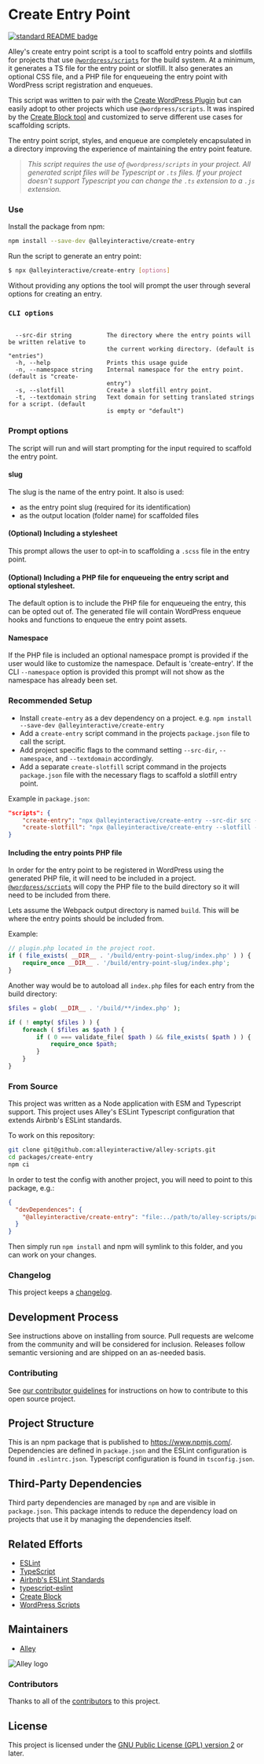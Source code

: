 # Create Entry Point

[![standard README badge](https://img.shields.io/badge/readme%20style-standard-brightgreen.svg?style=flat-square)](https://github.com/RichardLitt/standard-readme)

Alley's create entry point script is a tool to scaffold entry points and slotfills for projects that use [`@wordpress/scripts`](https://www.npmjs.com/package/@wordpress/scripts) for the build system. At a minimum, it generates a TS file for the entry point or slotfill. It also generates an optional CSS file, and a PHP file for enqueueing the entry point with WordPress script registration and enqueues.

This script was written to pair with the [Create WordPress Plugin](https://github.com/alleyinteractive/create-wordpress-plugin) but can easily adopt to other projects which use `@wordpress/scripts`. It was inspired by the [Create Block tool](https://www.npmjs.com/package/@wordpress/create-block) and customized to serve different use cases for scaffolding scripts.

The entry point script, styles, and enqueue are completely encapsulated in a directory improving the experience of maintaining the entry point feature.

> _This script requires the use of `@wordpress/scripts` in your project. All generated script files will be Typescript or `.ts` files. If your project doesn't support Typescript you can change the `.ts` extension to a `.js` extension._

### Use

Install the package from npm:

```sh
npm install --save-dev @alleyinteractive/create-entry
```

Run the script to generate an entry point:

```sh
$ npx @alleyinteractive/create-entry [options]
```
Without providing any options the tool will prompt the user through several options for creating an entry.

### `CLI options`

```

  --src-dir string          The directory where the entry points will be written relative to  
                            the current working directory. (default is "entries")             
  -h, --help                Prints this usage guide                                           
  -n, --namespace string    Internal namespace for the entry point. (default is "create-      
                            entry")                                                           
  -s, --slotfill            Create a slotfill entry point.
  -t, --textdomain string   Text domain for setting translated strings for a script. (default 
                            is empty or "default")    
```

### Prompt options
The script will run and will start prompting for the input required to scaffold the entry point.

#### slug
The slug is the name of the entry point. It also is used:
* as the entry point slug (required for its identification)
* as the output location (folder name) for scaffolded files

#### (Optional) Including a stylesheet
This prompt allows the user to opt-in to scaffolding a `.scss` file in the entry point.

#### (Optional) Including a PHP file for enqueueing the entry script and optional stylesheet.
The default option is to include the PHP file for enqueueing the entry, this can be opted out of. The generated file will contain WordPress enqueue hooks and functions to enqueue the entry point assets.

#### Namespace
If the PHP file is included an optional namespace prompt is provided if the user would like to customize the namespace. Default is 'create-entry'. If the CLI `--namespace` option is provided this prompt will not show as the namespace has already been set.

### Recommended Setup
* Install `create-entry` as a dev dependency on a project. e.g. `npm install --save-dev @alleyinteractive/create-entry`
* Add a `create-entry` script command in the projects `package.json` file to call the script.
* Add project specific flags to the command setting `--src-dir`, `--namespace`, and `--textdomain` accordingly.
* Add a separate `create-slotfill` script command in the projects `package.json` file with the necessary flags to scaffold a slotfill entry point.

Example in `package.json`: 
```json
"scripts": {
    "create-entry": "npx @alleyinteractive/create-entry --src-dir src --namespace create-wordpress-plugin --textdomain create-wordpress-plugin",
    "create-slotfill": "npx @alleyinteractive/create-entry --slotfill --src-dir src --namespace create-wordpress-plugin --textdomain create-wordpress-plugin",
}
```

#### Including the entry points PHP file
In order for the entry point to be registered in WordPress using the generated PHP file, it will need to be included in a project. [`@wordpress/scripts`](https://www.npmjs.com/package/@wordpress/scripts) will copy the PHP file to the build directory so it will need to be included from there.

Lets assume the Webpack output directory is named `build`. This will be where the entry points should be included from.

Example:
```php
// plugin.php located in the project root.
if ( file_exists( __DIR__ . '/build/entry-point-slug/index.php' ) ) {
	require_once __DIR__ . '/build/entry-point-slug/index.php';
}
```

Another way would be to autoload all `index.php` files for each entry from the build directory:

```php
$files = glob( __DIR__ . '/build/**/index.php' );

if ( ! empty( $files ) ) {
    foreach ( $files as $path ) {
        if ( 0 === validate_file( $path ) && file_exists( $path ) ) {
            require_once $path;
        }
    }
}
```

### From Source

This project was written as a Node application with ESM and Typescript support. This project uses Alley's ESLint Typescript configuration that extends Airbnb's ESLint standards.

To work on this repository:

```sh
git clone git@github.com:alleyinteractive/alley-scripts.git
cd packages/create-entry
npm ci
```

In order to test the config with another project, you will need to point to this package, e.g.:

```json
{
  "devDependences": {
    "@alleyinteractive/create-entry": "file:../path/to/alley-scripts/packages/create-entry"
  }
}
```

Then simply run `npm install` and npm will symlink to this folder, and you can work on your changes.


### Changelog

This project keeps a [changelog](CHANGELOG.md).


## Development Process

See instructions above on installing from source. Pull requests are welcome from the community and will be considered
for inclusion. Releases follow semantic versioning and are shipped on an as-needed basis.


### Contributing

See [our contributor guidelines](../../CONTRIBUTING.md) for instructions on how to
contribute to this open source project.


## Project Structure

This is an npm package that is published to https://www.npmjs.com/. Dependencies are defined in `package.json` and the
ESLint configuration is found in `.eslintrc.json`.
Typescript configuration is found in `tsconfig.json`.


## Third-Party Dependencies

Third party dependencies are managed by `npm` and are visible in `package.json`. This package intends to reduce the
dependency load on projects that use it by managing the dependencies itself.


## Related Efforts

- [ESLint](https://eslint.org/)
- [TypeScript](https://www.typescriptlang.org/)
- [Airbnb's ESLint Standards](https://github.com/airbnb/javascript)
- [typescript-eslint](https://typescript-eslint.io/)
- [Create Block](https://www.npmjs.com/package/@wordpress/create-block)
- [WordPress Scripts](https://www.npmjs.com/package/@wordpress/scripts)



## Maintainers

- [Alley](https://github.com/alleyinteractive)

![Alley logo](https://avatars.githubusercontent.com/u/1733454?s=200&v=4)


### Contributors

Thanks to all of the [contributors](../../CONTRIBUTORS.md) to this project.


## License

This project is licensed under the
[GNU Public License (GPL) version 2](LICENSE) or later.
